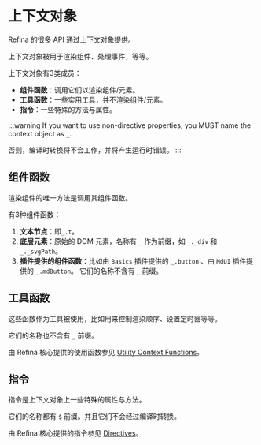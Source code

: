 # 上下文对象

Refina 的很多 API 通过上下文对象提供。

上下文对象被用于渲染组件、处理事件，等等。

上下文对象有3类成员：

- **组件函数**：调用它们以渲染组件/元素。
- **工具函数**：一些实用工具，并不渲染组件/元素。
- **指令**：一些特殊的方法与属性。

:::warning
If you want to use non-directive properties, you MUST name the context object as `_`.

否则，编译时转换将不会工作，并将产生运行时错误。
:::

## 组件函数

渲染组件的唯一方法是调用其组件函数。

有3种组件函数：

1. **文本节点**：即`_.t`。
2. **底层元素**：原始的 DOM 元素，名称有 `_` 作为前缀，如 `_._div` 和 `_._svgPath`。
3. **插件提供的组件函数**：比如由 `Basics` 插件提供的 `_.button` 、由 `MdUI` 插件提供的 `_.mdButton`。 它们的名称不含有 `_` 前缀。

## 工具函数

这些函数作为工具被使用，比如用来控制渲染顺序、设置定时器等等。

它们的名称也不含有 `_` 前缀。

由 Refina 核心提供的使用函数参见 [Utility Context Functions](/guide/apis/util-funcs.md)。

## 指令

指令是上下文对象上一些特殊的属性与方法。

它们的名称都有 `$` 前缀。并且它们不会经过编译时转换。

由 Refina 核心提供的指令参见 [Directives](/guide/apis/directives.md)。
